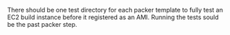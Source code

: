There should be one test directory for each packer template to fully test an EC2 build instance before it registered as an AMI.  Running the tests sould be the past packer step.